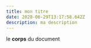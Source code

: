 ```yaml
---
title: mon titre
date: 2020-06-29T13:17:58.642Z
description: ma description
---
```

le **corps** du document